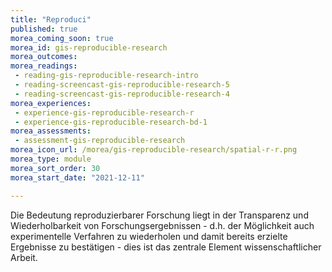 ```yaml
---
title: "Reproduci"
published: true
morea_coming_soon: true
morea_id: gis-reproducible-research
morea_outcomes:
morea_readings:
 - reading-gis-reproducible-research-intro
 - reading-screencast-gis-reproducible-research-5
 - reading-screencast-gis-reproducible-research-4
morea_experiences:
 - experience-gis-reproducible-research-r
 - experience-gis-reproducible-research-bd-1
morea_assessments:
 - assessment-gis-reproducible-research
morea_icon_url: /morea/gis-reproducible-research/spatial-r-r.png
morea_type: module
morea_sort_order: 30
morea_start_date: "2021-12-11"

---
```

Die Bedeutung reproduzierbarer Forschung liegt in der Transparenz und Wiederholbarkeit von Forschungsergebnissen - d.h. der Möglichkeit auch experimentelle Verfahren zu wiederholen und damit bereits erzielte Ergebnisse zu bestätigen - dies ist das zentrale Element wissenschaftlicher Arbeit.